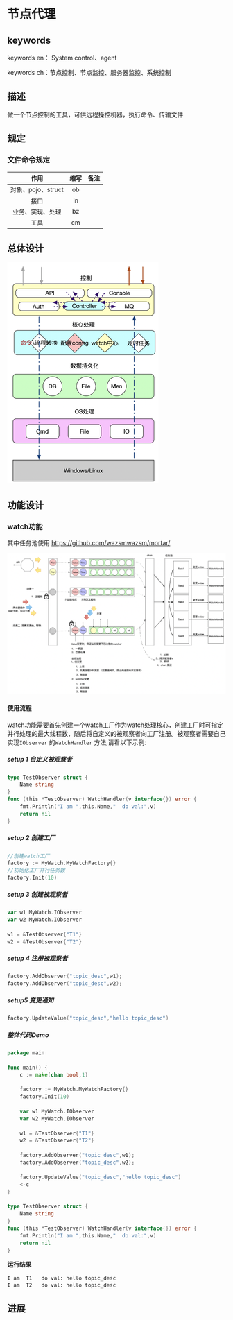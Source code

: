 # 节点代理

## keywords

keywords en： System control、agent

keywords ch：节点控制、节点监控、服务器监控、系统控制  



## 描述

做一个节点控制的工具，可供远程操控机器，执行命令、传输文件



## 规定

### 文件命令规定

|        作用        | 缩写 | 备注 |
| :----------------: | :--: | :--: |
| 对象、pojo、struct |  ob  |      |
|        接口        |  in  |      |
|  业务、实现、处理  |  bz  |      |
|        工具        |  cm  |      |



## 总体设计

<img src="assets/image-20200604091740344.png" alt="image-20200604091740344" style="zoom:50%;" />



## 功能设计

### watch功能

其中任务池使用 https://github.com/wazsmwazsm/mortar/

![image-20200507225222651](assets/image-20200507225222651.png)



#### 使用流程

watch功能需要首先创建一个watch工厂作为watch处理核心，创建工厂时可指定并行处理的最大线程数，随后将自定义的被观察者向工厂注册。被观察者需要自己实现`IObserver` 的`WatchHandler` 方法,请看以下示例:

##### **setup 1 自定义被观察者**

```go
type TestObserver struct {
	Name string
}
func (this *TestObserver) WatchHandler(v interface{}) error {
	fmt.Println("I am ",this.Name,"  do val:",v)
	return nil
}
```

##### **setup 2 创建工厂**

```go
//创建watch工厂
factory := MyWatch.MyWatchFactory{}
//初始化工厂并行任务数
factory.Init(10)
```

##### **setup 3 创建被观察者**

```go
var w1 MyWatch.IObserver
var w2 MyWatch.IObserver

w1 = &TestObserver{"T1"}
w2 = &TestObserver{"T2"}
```

##### **setup 4 注册被观察者**

```go
factory.AddObserver("topic_desc",w1);
factory.AddObserver("topic_desc",w2);
```

##### **setup5 变更通知**

```go
factory.UpdateValue("topic_desc","hello topic_desc")
```

##### 整体代码Demo

```go
package main

func main() {
	c := make(chan bool,1)

	factory := MyWatch.MyWatchFactory{}
	factory.Init(10)

	var w1 MyWatch.IObserver
	var w2 MyWatch.IObserver

	w1 = &TestObserver{"T1"}
	w2 = &TestObserver{"T2"}

	factory.AddObserver("topic_desc",w1);
	factory.AddObserver("topic_desc",w2);

	factory.UpdateValue("topic_desc","hello topic_desc")
	<-c
}

type TestObserver struct {
	Name string
}
func (this *TestObserver) WatchHandler(v interface{}) error {
	fmt.Println("I am ",this.Name,"  do val:",v)
	return nil
}
```

**运行结果**

```shell
I am  T1   do val: hello topic_desc
I am  T2   do val: hello topic_desc
```



## 进展

